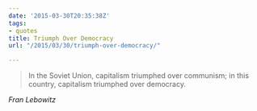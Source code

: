 ```yaml
---
date: '2015-03-30T20:35:38Z'
tags:
- quotes
title: Triumph Over Democracy
url: "/2015/03/30/triumph-over-democracy/"

---
```

<blockquote class="big">In the Soviet Union, capitalism triumphed over communism; in this country, capitalism triumphed over democracy.</blockquote>

<cite class="big">Fran Lebowitz</cite>


